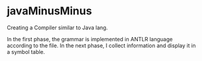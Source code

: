 # javaMinusMinus
Creating a Compiler similar to Java lang.

In the first phase, the grammar is implemented in ANTLR language according to the file.
In the next phase, I collect information and display it in a symbol table.
